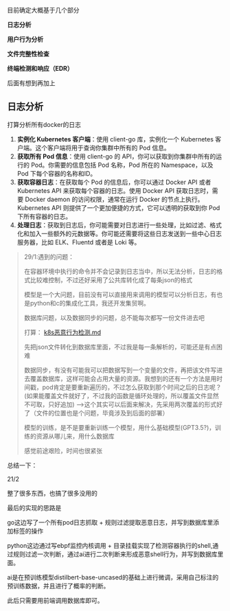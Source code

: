 目前确定大概基于几个部分

**日志分析**

**用户行为分析**

**文件完整性检查**

**终端检测和响应（EDR）**

后面有想到再加上

## 日志分析

打算分析所有docker的日志

1. **实例化 Kubernetes 客户端**：使用 client-go 库，实例化一个 Kubernetes 客户端。这个客户端将用于查询你集群中所有的 Pod 信息。
2. **获取所有 Pod 信息**：使用 client-go 的 API，你可以获取到你集群中所有的运行的 Pod。你需要的信息包括 Pod 名称，Pod 所在的 Namespace，以及 Pod 下每个容器的名称和ID。
3. **获取容器日志**：在获取每个 Pod 的信息后，你可以通过 Docker API 或者 Kubernetes API 来获取每个容器的日志。使用 Docker API 获取日志时，需要 Docker daemon 的访问权限，通常在运行 Docker 的节点上执行。Kubernetes API 则提供了一个更加便捷的方式，它可以透明的获取到你 Pod 下所有容器的日志。
4. **处理日志**：获取到日志后，你可能需要对日志进行一些处理，比如过滤、格式化和加入一些额外的元数据等。你可能还需要将这些日志发送到一些中心日志服务器，比如 ELK、Fluentd 或者是 Loki 等。

> 29/1:遇到的问题：
>
> 在容器环境中执行的命令并不会记录到日志当中，所以无法分析，日志的格式比较难控制，不过还好采用了公共库转化成了每条json的格式
>
> 模型是一个大问题，目前没有可以直接用来调用的模型可以分析日志，有也是python和c的集成化工具，我还开发集贸啊。
>
> 数据库问题，以及数据同步的问题，总不能每次都写一份文件进去吧
>
> 打算： [k8s恶意行为检测.md](k8s恶意行为检测.md) 
>
> 先把json文件转化到数据库里面，不过我是每一条解析的，可能还是有点困难
>
> 数据同步，有没有可能我可以把数据写到一个变量的文件，再把该文件写进去覆盖数据库，这样可能会占用大量的资源。我想到的还有一个方法是用时间戳，pod肯定是要重新遍历的，不过怎么获取到那个时间之后的日志呢？(如果能覆盖文件就好了，不过我的函数是循环处理的，所以覆盖文件显然不可取，只好追加) -->这个其实可以后面来解决，先采用两次覆盖的形式好了（文件的位置也是个问题，毕竟涉及到后面的部署）
>
> 模型的训练，是不是要重新训练一个模型，用什么基础模型(GPT3.5?)，训练的资源从哪儿来，用什么数据库
>
> 感觉前途艰险，时间也很紧张

总结一下：

21/2

整了很多东西，也搞了很多没用的

最后的实现的思路是

go这边写了一个所有pod日志抓取 + 规则过滤提取恶意日志，并写到数据库里添加标签的操作

python这边通过写ebpf监控内核调用 + 目录挂载实现了检测容器执行的shell,通过规则过滤一次判断，通过ai进行二次判断来形成恶意shell行为，并写到数据库里面。

 ai是在预训练模型distilbert-base-uncased的基础上进行微调，采用自己标注的预训练数据，并且进行了概率的判断。

此后只需要用前端调用数据库即可。